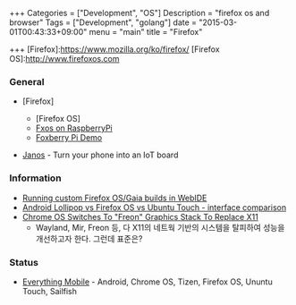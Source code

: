 +++
Categories = ["Development", "OS"]
Description = "firefox os and browser"
Tags = ["Development", "golang"]
date = "2015-03-01T00:43:33+09:00"
menu = "main"
title = "Firefox"

+++
[Firefox]:https://www.mozilla.org/ko/firefox/
[Firefox OS]:http://www.firefoxos.com

### General
* [Firefox]
	- [Firefox OS]
	- [Fxos on RaspberryPi](https://wiki.mozilla.org/Fxos_on_RaspberryPi)
	- [Foxberry Pi Demo](https://wiki.mozilla.org/Foxberry_Pi_Demo)

* [Janos](http://janos.io) - Turn your phone into an IoT board


### Information
* [Running custom Firefox OS/Gaia builds in WebIDE](https://developer.mozilla.org/en-US/Firefox_OS/Developing_Gaia/Running_custom_builds_in_WebIDE)
* [Android Lollipop vs Firefox OS vs Ubuntu Touch - interface comparison](http://www.phonearena.com/news/Android-Lollipop-vs-Firefox-OS-vs-Ubuntu-Touch---interface-comparison_id67003)
* [Chrome OS Switches To "Freon" Graphics Stack To Replace X11](http://www.phoronix.com/scan.php?page=news_item&px=Chrome-OS-Freon-Graphics)
	- Wayland, Mir, Freon 등, 다 X11의 네트웍 기반의 시스템을 탈피하여 성능을 개선하고자 한다. 그런데 표준은?

### Status
* [Everything Mobile](http://www.everythingmobile.rocks/) - Android, Chrome OS, Tizen, Firefox OS, Ununtu Touch, Sailfish

